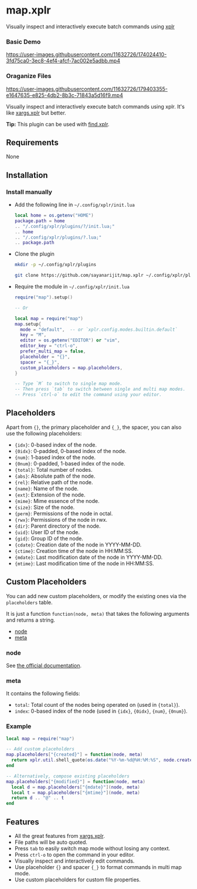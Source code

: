 # map.xplr

Visually inspect and interactively execute batch commands using [xplr](https://xplr.dev)

### Basic Demo

https://user-images.githubusercontent.com/11632726/174024410-3fd75ca0-3ec8-4ef4-afcf-7ac002e5adbb.mp4

### Oraganize Files

https://user-images.githubusercontent.com/11632726/179403355-e1647635-e825-4db2-8b3c-71843a5d16f9.mp4

Visually inspect and interactively execute batch commands using xplr.
It's like [xargs.xplr](https://github.com/sayanarijit/xargs.xplr) but better.

**Tip:** This plugin can be used with [find.xplr](https://github.com/sayanarijit/find.xplr).

## Requirements

None

## Installation

### Install manually

- Add the following line in `~/.config/xplr/init.lua`

  ```lua
  local home = os.getenv("HOME")
  package.path = home
  .. "/.config/xplr/plugins/?/init.lua;"
  .. home
  .. "/.config/xplr/plugins/?.lua;"
  .. package.path
  ```

- Clone the plugin

  ```bash
  mkdir -p ~/.config/xplr/plugins

  git clone https://github.com/sayanarijit/map.xplr ~/.config/xplr/plugins/map
  ```

- Require the module in `~/.config/xplr/init.lua`

  ```lua
  require("map").setup()

  -- Or

  local map = require("map")
  map.setup{
    mode = "default",  -- or `xplr.config.modes.builtin.default`
    key = "M",
    editor = os.getenv("EDITOR") or "vim",
    editor_key = "ctrl-o",
    prefer_multi_map = false,
    placeholder = "{}",
    spacer = "{_}",
    custom_placeholders = map.placeholders,
  }

  -- Type `M` to switch to single map mode.
  -- Then press `tab` to switch between single and multi map modes.
  -- Press `ctrl-o` to edit the command using your editor.
  ```

## Placeholders

Apart from `{}`, the primary placeholder and `{_}`, the spacer, you can also use the following placeholders:

- `{idx}`: 0-based index of the node.
- `{0idx}`: 0-padded, 0-based index of the node.
- `{num}`: 1-based index of the node.
- `{0num}`: 0-padded, 1-based index of the node.
- `{total}`: Total number of nodes.
- `{abs}`: Absolute path of the node.
- `{rel}`: Relative path of the node.
- `{name}`: Name of the node.
- `{ext}`: Extension of the node.
- `{mime}`: Mime essence of the node.
- `{size}`: Size of the node.
- `{perm}`: Permissions of the node in octal.
- `{rwx}`: Permissions of the node in rwx.
- `{dir}`: Parent directory of the node.
- `{uid}`: User ID of the node.
- `{gid}`: Group ID of the node.
- `{cdate}`: Creation date of the node in YYYY-MM-DD.
- `{ctime}`: Creation time of the node in HH:MM:SS.
- `{mdate}`: Last modification date of the node in YYYY-MM-DD.
- `{mtime}`: Last modification time of the node in HH:MM:SS.

## Custom Placeholders

You can add new custom placeholders, or modify the existing ones via the `placeholders` table.

It is just a function `function(node, meta)` that takes the following arguments and returns a string.

- [node](#node)
- [meta](#meta)

### node

See [the official documentation](https://xplr.dev/en/lua-function-calls#node).

### meta

It contains the following fields:

- `total`: Total count of the nodes being operated on (used in `{total}`).
- `index`: 0-based index of the node (used in `{idx}`, `{0idx}`, `{num}`, `{0num}`).

### Example

```lua
local map = require("map")

-- Add custom placeholders
map.placeholders["{created}"] = function(node, meta)
  return xplr.util.shell_quote(os.date("%Y-%m-%d@%H:%M:%S", node.created / 1000000000))
end

-- Alternatively, compose existing placeholders
map.placeholders["{modified}"] = function(node, meta)
  local d = map.placeholders["{mdate}"](node, meta)
  local t = map.placeholders["{mtime}"](node, meta)
  return d .. "@" .. t
end
```

## Features

- All the great features from [xargs.xplr](https://github.com/sayanarijit/xargs.xplr).
- File paths will be auto quoted.
- Press `tab` to easily switch map mode without losing any context.
- Press `ctrl-o` to open the command in your editor.
- Visually inspect and interactively edit commands.
- Use placeholder `{}` and spacer `{_}` to format commands in multi map mode.
- Use custom placeholders for custom file properties.
